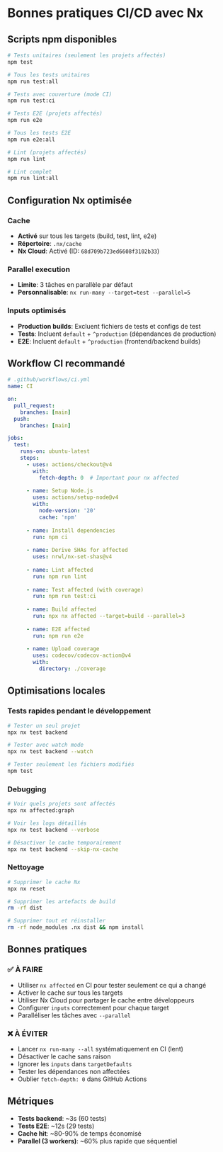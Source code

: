 # Bonnes pratiques CI/CD avec Nx

## Scripts npm disponibles

```bash
# Tests unitaires (seulement les projets affectés)
npm test

# Tous les tests unitaires
npm run test:all

# Tests avec couverture (mode CI)
npm run test:ci

# Tests E2E (projets affectés)
npm run e2e

# Tous les tests E2E
npm run e2e:all

# Lint (projets affectés)
npm run lint

# Lint complet
npm run lint:all
```

## Configuration Nx optimisée

### Cache
- **Activé** sur tous les targets (build, test, lint, e2e)
- **Répertoire**: `.nx/cache`
- **Nx Cloud**: Activé (ID: `68d709b723ed6608f3102b33`)

### Parallel execution
- **Limite**: 3 tâches en parallèle par défaut
- **Personnalisable**: `nx run-many --target=test --parallel=5`

### Inputs optimisés
- **Production builds**: Excluent fichiers de tests et configs de test
- **Tests**: Incluent `default` + `^production` (dépendances de production)
- **E2E**: Incluent `default` + `^production` (frontend/backend builds)

## Workflow CI recommandé

```yaml
# .github/workflows/ci.yml
name: CI

on:
  pull_request:
    branches: [main]
  push:
    branches: [main]

jobs:
  test:
    runs-on: ubuntu-latest
    steps:
      - uses: actions/checkout@v4
        with:
          fetch-depth: 0  # Important pour nx affected
          
      - name: Setup Node.js
        uses: actions/setup-node@v4
        with:
          node-version: '20'
          cache: 'npm'
          
      - name: Install dependencies
        run: npm ci
        
      - name: Derive SHAs for affected
        uses: nrwl/nx-set-shas@v4
        
      - name: Lint affected
        run: npm run lint
        
      - name: Test affected (with coverage)
        run: npm run test:ci
        
      - name: Build affected
        run: npx nx affected --target=build --parallel=3
        
      - name: E2E affected
        run: npm run e2e
        
      - name: Upload coverage
        uses: codecov/codecov-action@v4
        with:
          directory: ./coverage
```

## Optimisations locales

### Tests rapides pendant le développement
```bash
# Tester un seul projet
npx nx test backend

# Tester avec watch mode
npx nx test backend --watch

# Tester seulement les fichiers modifiés
npm test
```

### Debugging
```bash
# Voir quels projets sont affectés
npx nx affected:graph

# Voir les logs détaillés
npx nx test backend --verbose

# Désactiver le cache temporairement
npx nx test backend --skip-nx-cache
```

### Nettoyage
```bash
# Supprimer le cache Nx
npx nx reset

# Supprimer les artefacts de build
rm -rf dist

# Supprimer tout et réinstaller
rm -rf node_modules .nx dist && npm install
```

## Bonnes pratiques

### ✅ À FAIRE
- Utiliser `nx affected` en CI pour tester seulement ce qui a changé
- Activer le cache sur tous les targets
- Utiliser Nx Cloud pour partager le cache entre développeurs
- Configurer `inputs` correctement pour chaque target
- Paralléliser les tâches avec `--parallel`

### ❌ À ÉVITER
- Lancer `nx run-many --all` systématiquement en CI (lent)
- Désactiver le cache sans raison
- Ignorer les `inputs` dans `targetDefaults`
- Tester les dépendances non affectées
- Oublier `fetch-depth: 0` dans GitHub Actions

## Métriques

- **Tests backend**: ~3s (60 tests)
- **Tests E2E**: ~12s (29 tests)
- **Cache hit**: ~80-90% de temps économisé
- **Parallel (3 workers)**: ~60% plus rapide que séquentiel
